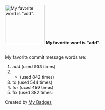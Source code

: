 <img src="https://github.com/my-badges/my-badges/blob/master/src/all-badges/favorite-word/favorite-word.png?raw=true" alt="My favorite word is &quot;add&quot;." title="My favorite word is &quot;add&quot;." width="128">
<strong>My favorite word is &quot;add&quot;.</strong>
<br><br>

My favorite commit message words are:

1. add (used 953 times)
2. - (used 842 times)
3. to (used 544 times)
4. for (used 459 times)
5. fix (used 382 times)


Created by <a href="https://github.com/my-badges/my-badges">My Badges</a>